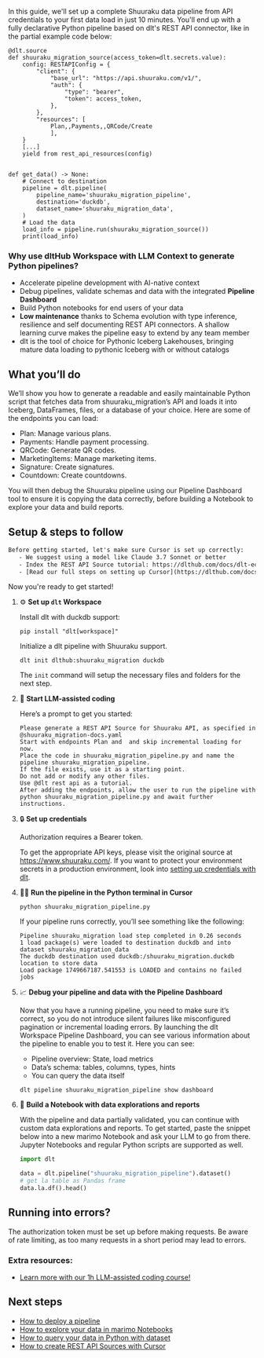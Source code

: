In this guide, we'll set up a complete Shuuraku data pipeline from API credentials to your first data load in just 10 minutes. You'll end up with a fully declarative Python pipeline based on dlt's REST API connector, like in the partial example code below:

```python-outcome
@dlt.source
def shuuraku_migration_source(access_token=dlt.secrets.value):
    config: RESTAPIConfig = {
        "client": {
            "base_url": "https://api.shuuraku.com/v1/",
            "auth": {
                "type": "bearer",
                "token": access_token,
            },
        },
        "resources": [
            Plan,,Payments,,QRCode/Create
            ],
    }
    [...]
    yield from rest_api_resources(config)


def get_data() -> None:
    # Connect to destination
    pipeline = dlt.pipeline(
        pipeline_name='shuuraku_migration_pipeline',
        destination='duckdb',
        dataset_name='shuuraku_migration_data', 
    )
    # Load the data
    load_info = pipeline.run(shuuraku_migration_source())
    print(load_info) 
```

### Why use dltHub Workspace with LLM Context to generate Python pipelines?

- Accelerate pipeline development with AI-native context
- Debug pipelines, validate schemas and data with the integrated **Pipeline Dashboard**
- Build Python notebooks for end users of your data
- **Low maintenance** thanks to Schema evolution with type inference, resilience and self documenting REST API connectors. A shallow learning curve makes the pipeline easy to extend by any team member
- dlt is the tool of choice for Pythonic Iceberg Lakehouses, bringing mature data loading to pythonic Iceberg with or without catalogs

## What you’ll do

We’ll show you how to generate a readable and easily maintainable Python script that fetches data from shuuraku_migration’s API and loads it into Iceberg, DataFrames, files, or a database of your choice. Here are some of the endpoints you can load:

- Plan: Manage various plans.
- Payments: Handle payment processing.
- QRCode: Generate QR codes.
- MarketingItems: Manage marketing items.
- Signature: Create signatures.
- Countdown: Create countdowns.

You will then debug the Shuuraku pipeline using our Pipeline Dashboard tool to ensure it is copying the data correctly, before building a Notebook to explore your data and build reports.

## Setup & steps to follow

```default
Before getting started, let's make sure Cursor is set up correctly:
   - We suggest using a model like Claude 3.7 Sonnet or better
   - Index the REST API Source tutorial: https://dlthub.com/docs/dlt-ecosystem/verified-sources/rest_api/ and add it to context as **@dlt rest api**
   - [Read our full steps on setting up Cursor](https://dlthub.com/docs/dlt-ecosystem/llm-tooling/cursor-restapi#23-configuring-cursor-with-documentation)
```

Now you're ready to get started!

1. ⚙️ **Set up `dlt` Workspace**
    
    Install dlt with duckdb support:
    ```shell
    pip install "dlt[workspace]"
    ```

    Initialize a dlt pipeline with Shuuraku support.
    ```shell
    dlt init dlthub:shuuraku_migration duckdb
    ```

    The `init` command will setup the necessary files and folders for the next step.
    
2. 🤠 **Start LLM-assisted coding**
    
    Here’s a prompt to get you started:
    
    ```prompt
    Please generate a REST API Source for Shuuraku API, as specified in @shuuraku_migration-docs.yaml 
    Start with endpoints Plan and  and skip incremental loading for now. 
    Place the code in shuuraku_migration_pipeline.py and name the pipeline shuuraku_migration_pipeline. 
    If the file exists, use it as a starting point. 
    Do not add or modify any other files. 
    Use @dlt rest api as a tutorial. 
    After adding the endpoints, allow the user to run the pipeline with python shuuraku_migration_pipeline.py and await further instructions.
    ```

    
3. 🔒 **Set up credentials** 
    
    Authorization requires a Bearer token.
    
    To get the appropriate API keys, please visit the original source at https://www.shuuraku.com/.
    If you want to protect your environment secrets in a production environment, look into [setting up credentials with dlt](https://dlthub.com/docs/walkthroughs/add_credentials).
    
4. 🏃‍♀️ **Run the pipeline in the Python terminal in Cursor**
    
    ```shell
    python shuuraku_migration_pipeline.py
    ```
    
    If your pipeline runs correctly, you’ll see something like the following:
    
    ```shell
    Pipeline shuuraku_migration load step completed in 0.26 seconds
    1 load package(s) were loaded to destination duckdb and into dataset shuuraku_migration_data
    The duckdb destination used duckdb:/shuuraku_migration.duckdb location to store data
    Load package 1749667187.541553 is LOADED and contains no failed jobs
    ```
    
5. 📈 **Debug your pipeline and data with the Pipeline Dashboard**

    Now that you have a running pipeline, you need to make sure it’s correct, so you do not introduce silent failures like misconfigured pagination or incremental loading errors. By launching the dlt Workspace Pipeline Dashboard, you can see various information about the pipeline to enable you to test it. Here you can see:
    - Pipeline overview: State, load metrics
    - Data’s schema: tables, columns, types, hints
    - You can query the data itself
    
    ```shell
    dlt pipeline shuuraku_migration_pipeline show dashboard
    ```
    
6. 🐍 **Build a Notebook with data explorations and reports**

    With the pipeline and data partially validated, you can continue with custom data explorations and reports. To get started, paste the snippet below into a new marimo Notebook and ask your LLM to go from there. Jupyter Notebooks and regular Python scripts are supported as well.

    
    ```python
    import dlt

   data = dlt.pipeline("shuuraku_migration_pipeline").dataset()
   # get la table as Pandas frame
   data.la.df().head()
    ```

## Running into errors?

The authorization token must be set up before making requests. Be aware of rate limiting, as too many requests in a short period may lead to errors.

### Extra resources:

- [Learn more with our 1h LLM-assisted coding course!](https://www.youtube.com/watch?v=GGid70rnJuM)

## Next steps

- [How to deploy a pipeline](https://dlthub.com/docs/walkthroughs/deploy-a-pipeline)
- [How to explore your data in marimo Notebooks](https://dlthub.com/docs/general-usage/dataset-access/marimo)
- [How to query your data in Python with dataset](https://dlthub.com/docs/general-usage/dataset-access/dataset)
- [How to create REST API Sources with Cursor](https://dlthub.com/docs/dlt-ecosystem/llm-tooling/cursor-restapi)

